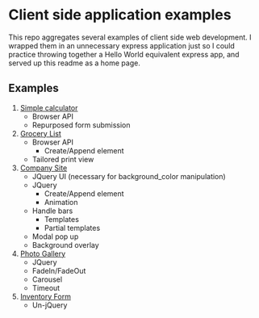# Client side application examples

This repo aggregates several examples of client side web development. I wrapped them in an unnecessary express application just so I could practice throwing together a Hello World equivalent express app, and served up this readme as a home page. 

## Examples

1. [Simple calculator](./calculator/simple-calculator.html)
    - Browser API
    - Repurposed form submission
1. [Grocery List](./grocery-list/groceries.html)
    - Browser API
      - Create/Append element
    - Tailored print view
1. [Company Site](./company/home.html)
    - JQuery UI (necessary for background_color manipulation)
    - JQuery
      - Create/Append element
      - Animation
    - Handle bars
      -  Templates
      -  Partial templates
    - Modal pop up
    - Background overlay
1. [Photo Gallery](./photo-gallery/gallery.html)
    - JQuery
    - FadeIn/FadeOut
    - Carousel
    - Timeout
1. [Inventory Form](./inventory-form/form.html)
    - Un-jQuery
